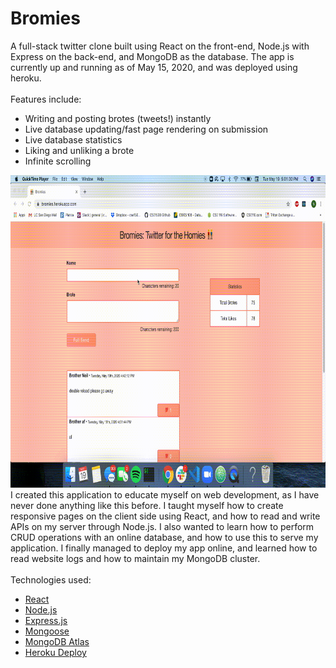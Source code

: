 # Bromies
A full-stack twitter clone built using React on the front-end, Node.js with Express on the back-end, and MongoDB as the database. The app is currently up and running as of May 15, 2020, and was deployed using heroku.
<br><br>
Features include: <br>
* Writing and posting brotes (tweets!) instantly
* Live database updating/fast page rendering on submission
* Live database statistics
* Liking and unliking a brote
* Infinite scrolling
<img src="BromiesDemo.gif" alt="alt text" width="700" height="500">
I created this application to educate myself on web development, as I have never done anything like this before. I taught myself how to create responsive pages on the client side using React, and how to read and write APIs on my server through Node.js. I also wanted to learn how to perform CRUD operations with an online database, and how to use this to serve my application. I finally managed to deploy my app online, and learned how to read website logs and how to maintain my MongoDB cluster. 
<br><br>
Technologies used: <br>

* [React](https://reactjs.org/) <br>
* [Node.js](https://nodejs.org/en/) <br>
* [Express.js](https://expressjs.com/) <br>
* [Mongoose](https://mongoosejs.com/) <br>
* [MongoDB Atlas](https://www.mongodb.com/cloud/atlas) <br>
* [Heroku Deploy](https://dashboard.heroku.com/) <br>
